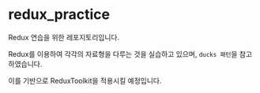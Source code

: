 # redux_practice

Redux 연습을 위한 레포지토리입니다.

Redux를 이용하여 각각의 자료형을 다루는 것을 실습하고 있으며, `ducks 패턴`을 참고하였습니다.

이를 기반으로 ReduxToolkit을 적용시킬 예정입니다.
